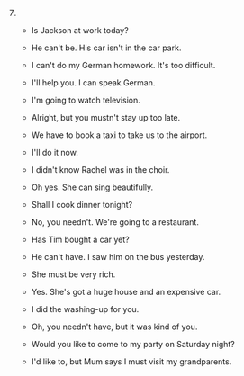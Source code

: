 7.
    - Is Jackson at work today?
    - He can't be. His car isn't in the car park.

    - I can't do my German homework. It's too difficult.
    - I'll help you. I can speak German.

    - I'm going to watch television.
    - Alright, but you mustn't stay up too late.

    - We have to book a taxi to take us to the airport.
    - I'll do it now.

    - I didn't know Rachel was in the choir.
    - Oh yes. She can sing beautifully.

    - Shall I cook dinner tonight?
    - No, you needn't. We're going to a restaurant.

    - Has Tim bought a car yet?
    - He can't have. I saw him on the bus yesterday.

    - She must be very rich.
    - Yes. She's got a huge house and an expensive car.

    - I did the washing-up for you.
    - Oh, you needn't have, but it was kind of you.

    - Would you like to come to my party on Saturday night?
    - I'd like to, but Mum says I must visit my grandparents.